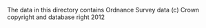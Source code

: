 The data in this directory contains Ordnance Survey data (c) Crown copyright and database right 2012
